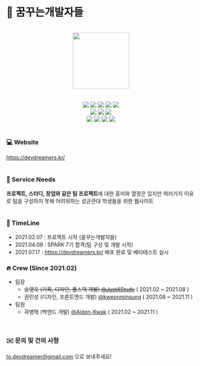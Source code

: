 # 🐳 꿈꾸는개발자들
<br/>
<div align="center">
  <img src="https://user-images.githubusercontent.com/48237469/126906540-8edb911c-586f-41e0-95da-6ffd21c624b0.png" width="150px">
</div>

<br/>
<br/>

<div align="center">
  <img src="https://img.shields.io/badge/HTML5-E34F26?style=flat-square&logo=HTML5&logoColor=white"/></a>
  <img src="https://img.shields.io/badge/Bootstrap-5.0.1-7952B3?style=flat-square&logo=Bootstrap&logoColor=7952B3"/></a>
  <img src="https://img.shields.io/badge/CSS3-1572B6?style=flat-square&logo=CSS3&logoColor=white"/></a>
  <img src="https://img.shields.io/badge/Javascript-orange?style=flat-square&logo=Javascript&logoColor=white"/></a>
  <img src="https://img.shields.io/badge/Figma-F24E1E?style=flat-square&logo=Figma&logoColor=white"/></a>
</div>
<div align="center">
  <img src="https://img.shields.io/badge/Django-3.2.5-092E20?style=flat-square&logo=Django&logoColor=092E20"/></a>
  <img src="https://img.shields.io/badge/Nginx-1.21.1-009639?style=flat-square&logo=Nginx&logoColor=009639"/></a>
  <img src="https://img.shields.io/badge/PostgreSQL-13.3-4169E1?style=flat-square&logo=PostgreSQL&logoColor=4169E1"/></a>
</div>
<div align="center">
  <img src="https://img.shields.io/badge/Docker-2496ED?style=flat-square&logo=Docker&logoColor=white"/></a>
  <img src="https://img.shields.io/badge/Portainer-13BEF9?style=flat-square&logo=Portainer&logoColor=white"/></a>
  <img src="https://img.shields.io/badge/AWS-232F3E?style=flat-square&logo=amazonAWS&logoColor=white"/></a>
  <img src="https://img.shields.io/badge/Google Analytics-E37400?style=flat-square&logo=GoogleAnalytics&logoColor=white"/></a>
</div>

<br/>

### 💻 Website
https://devdreamers.kr/
<br/>
<br/>

### 🚀 Service Needs
<strong>프로젝트, 스터디, 창업와 같은 팀 프로젝트</strong>에 대한 흥미와 열정은 있지만 여러가지 이유로 팀을 구성하지 못해 어려워하는 성균관대 학생들을 위한 웹사이트
<br/>
<br/>

### 📅 TimeLine
- 2021.02.07 : 프로젝트 시작 (꿈꾸는개발자들)
- 2021.04.09 : SPARK 7기 합격(팀 구성 및 개발 시작)
- 2021.07.17 : https://devdreamers.kr/ 배포 완료 및 베타테스트 실시

### 🔥 Crew (Since 2021.02)
- 팀장 
  - <strike>송영욱 (기획, 디자인, 풀스택 개발) [@Just4Study](https://github.com/Just4Study)</strike> ( 2021.02 ~ 2021.08 )
  - 권민성 (디자인, 프론트엔드 개발) [@kweonminsung](https://github.com/kweonminsung) ( 2021.08 ~ 2021.11 )
- 팀원
  - 곽병혁 (백엔드 개발) [@Aiden-Kwak](https://github.com/Aiden-Kwak) ( 2021.02 ~ 2021.11 )

<br/>

### ✉️ 문의 및 건의 사항
to.devdreamer@gmail.com 으로 보내주세요!
